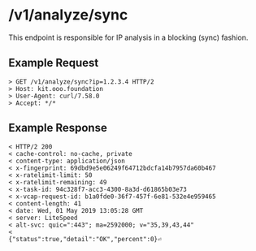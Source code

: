 # /v1/analyze/sync
This endpoint is responsible for IP analysis in a blocking (sync) fashion.

## Example Request
```
> GET /v1/analyze/sync?ip=1.2.3.4 HTTP/2
> Host: kit.ooo.foundation
> User-Agent: curl/7.58.0
> Accept: */*
```

## Example Response
```
< HTTP/2 200 
< cache-control: no-cache, private
< content-type: application/json
< x-fingerprint: 69dbd9e5e06249f64712bdcfa14b7957da60b467
< x-ratelimit-limit: 50
< x-ratelimit-remaining: 49
< x-task-id: 94c328f7-acc3-4300-8a3d-d61865b03e73
< x-vcap-request-id: b1a0fde0-36f7-457f-6e81-532e4e959465
< content-length: 41
< date: Wed, 01 May 2019 13:05:28 GMT
< server: LiteSpeed
< alt-svc: quic=":443"; ma=2592000; v="35,39,43,44"
< 
{"status":true,"detail":"OK","percent":0}⏎
```
